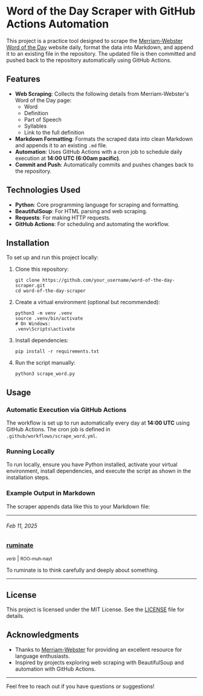 # Word of the Day Scraper with GitHub Actions Automation

This project is a practice tool designed to scrape the [Merriam-Webster Word of the Day](https://www.merriam-webster.com/word-of-the-day/) website daily, format the data into Markdown, and append it to an existing file in the repository. The updated file is then committed and pushed back to the repository automatically using GitHub Actions.

## Features

- **Web Scraping**: Collects the following details from Merriam-Webster's Word of the Day page:
  - Word
  - Definition
  - Part of Speech
  - Syllables
  - Link to the full definition
- **Markdown Formatting**: Formats the scraped data into clean Markdown and appends it to an existing `.md` file.
- **Automation**: Uses GitHub Actions with a cron job to schedule daily execution at **14:00 UTC (6:00am pacific)**.
- **Commit and Push**: Automatically commits and pushes changes back to the repository.

## Technologies Used

- **Python**: Core programming language for scraping and formatting.
- **BeautifulSoup**: For HTML parsing and web scraping.
- **Requests**: For making HTTP requests.
- **GitHub Actions**: For scheduling and automating the workflow.

## Installation

To set up and run this project locally:

1. Clone this repository:
    ```
    git clone https://github.com/your_username/word-of-the-day-scraper.git
    cd word-of-the-day-scraper
    ```

2. Create a virtual environment (optional but recommended):
    ```
    python3 -m venv .venv
    source .venv/bin/activate  
    # On Windows: 
    .venv\Scripts\activate
    ```

3. Install dependencies:
    ```
    pip install -r requirements.txt
    ```

4. Run the script manually:
    ```
    python3 scrape_word.py
    ```

## Usage

### Automatic Execution via GitHub Actions

The workflow is set up to run automatically every day at **14:00 UTC** using GitHub Actions. The cron job is defined in `.github/workflows/scrape_word.yml`.

### Running Locally

To run locally, ensure you have Python installed, activate your virtual environment, install dependencies, and execute the script as shown in the installation steps.

### Example Output in Markdown

The scraper appends data like this to your Markdown file:

---

###### *Feb 11, 2025*
### [ruminate](https://www.merriam-webster.com/dictionary/ruminate)
<small>*verb*</small> | <small>ROO-muh-nayt</small>

To ruminate is to think carefully and deeply about something.

----

## License

This project is licensed under the MIT License. See the [LICENSE](LICENSE) file for details.

## Acknowledgments

- Thanks to [Merriam-Webster](https://www.merriam-webster.com/) for providing an excellent resource for language enthusiasts.
- Inspired by projects exploring web scraping with BeautifulSoup and automation with GitHub Actions.

---

Feel free to reach out if you have questions or suggestions!